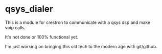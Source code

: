 # qsys_dialer

This is a module for crestron to communicate with a qsys dsp and make voip calls.

It's not done or 100% functional yet. 

I'm just working on bringing this old tech to the modern age with git/github.
